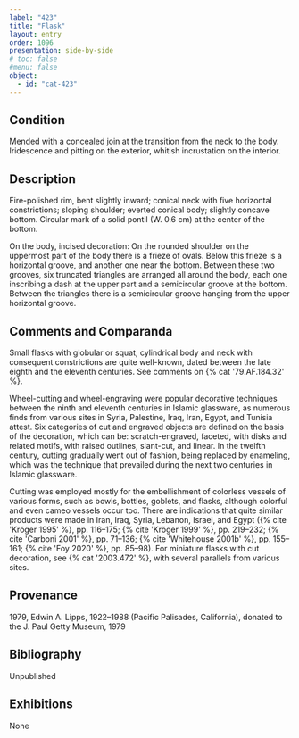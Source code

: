 ```yaml
---
label: "423"
title: "Flask"
layout: entry
order: 1096
presentation: side-by-side
# toc: false
#menu: false 
object:
  - id: "cat-423"
---
```


## Condition

Mended with a concealed join at the transition from the neck to the body. Iridescence and pitting on the exterior, whitish incrustation on the interior.

## Description

Fire-polished rim, bent slightly inward; conical neck with five horizontal constrictions; sloping shoulder; everted conical body; slightly concave bottom. Circular mark of a solid pontil (W. 0.6 cm) at the center of the bottom.

On the body, incised decoration: On the rounded shoulder on the uppermost part of the body there is a frieze of ovals. Below this frieze is a horizontal groove, and another one near the bottom. Between these two grooves, six truncated triangles are arranged all around the body, each one inscribing a dash at the upper part and a semicircular groove at the bottom. Between the triangles there is a semicircular groove hanging from the upper horizontal groove.

## Comments and Comparanda

Small flasks with globular or squat, cylindrical body and neck with consequent constrictions are quite well-known, dated between the late eighth and the eleventh centuries. See comments on {% cat '79.AF.184.32' %}.

Wheel-cutting and wheel-engraving were popular decorative techniques between the ninth and eleventh centuries in Islamic glassware, as numerous finds from various sites in Syria, Palestine, Iraq, Iran, Egypt, and Tunisia attest. Six categories of cut and engraved objects are defined on the basis of the decoration, which can be: scratch-engraved, faceted, with disks and related motifs, with raised outlines, slant-cut, and linear. In the twelfth century, cutting gradually went out of fashion, being replaced by enameling, which was the technique that prevailed during the next two centuries in Islamic glassware.

Cutting was employed mostly for the embellishment of colorless vessels of various forms, such as bowls, bottles, goblets, and flasks, although colorful and even cameo vessels occur too. There are indications that quite similar products were made in Iran, Iraq, Syria, Lebanon, Israel, and Egypt ({% cite 'Kröger 1995' %}, pp. 116–175; {% cite 'Kröger 1999' %}, pp. 219–232; {% cite 'Carboni 2001' %}, pp. 71–136; {% cite 'Whitehouse 2001b' %}, pp. 155–161; {% cite 'Foy 2020' %}, pp. 85–98). For miniature flasks with cut decoration, see {% cat '2003.472' %}, with several parallels from various sites.

## Provenance

1979, Edwin A. Lipps, 1922–1988 (Pacific Palisades, California), donated to the J. Paul Getty Museum, 1979

## Bibliography

Unpublished

## Exhibitions

None